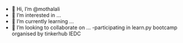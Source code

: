 - 👋 Hi, I’m @mothalali
- 👀 I’m interested in ...
- 🌱 I’m currently learning ...
- 💞️ I’m looking to collaborate on ...
-participating in learn.py bootcamp organised by tinkerhub  IEDC

<!---
mothalali/mothalali is a ✨ special ✨ repository because its `README.md` (this file) appears on your GitHub profile.
You can click the Preview link to take a look at your changes.
--->
